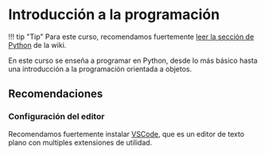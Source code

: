 # Introducción a la programación

!!! tip "Tip"
    Para este curso, recomendamos fuertemente
    [leer la sección de Python](../tec/python/01-intro.md) de la wiki.

En este curso se enseña a programar en Python, desde lo más básico hasta
una introducción a la programación orientada a objetos.

## Recomendaciones

### Configuración del editor

Recomendamos fuertemente instalar [VSCode](../herramientas/vscode.md),
que es un editor de texto plano con multiples extensiones de utilidad.


